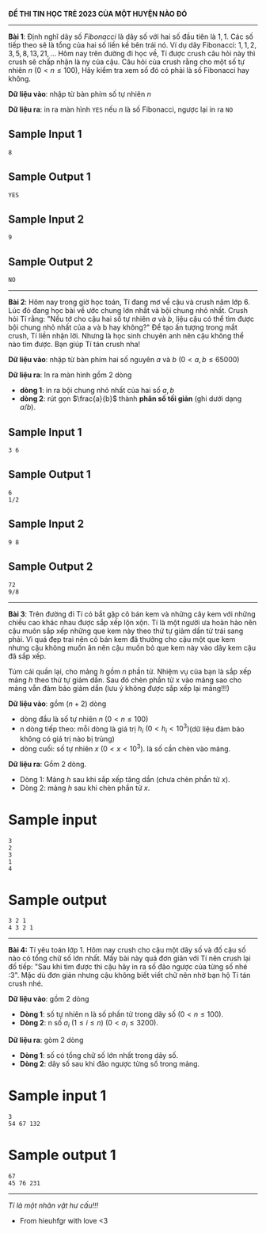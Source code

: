 **ĐỀ THI TIN HỌC TRẺ 2023 CỦA MỘT HUYỆN NÀO ĐÓ**

---
**Bài 1**: Định nghĩ dãy số $Fibonacci$ là dãy số với hai số đầu tiên là $1,1$. Các số tiếp theo sẽ là tổng của hai số liền kề bên trái nó. 
Ví dụ dãy Fibonacci: $1,1,2,3,5,8,13,21,...$
Hôm nay trên đường đi học về, Tí được crush câu hỏi này thì crush sẽ chấp nhận là ny của cậu. Câu hỏi của crush rằng cho một số tự nhiên $n$ $(0 < n \le 100)$, Hãy kiểm tra xem số đó có phải là số Fibonacci hay không.

**Dữ liệu vào**: nhập từ bàn phím số tự nhiên $n$

**Dữ liệu ra**: in ra màn hình `YES` nếu $n$ là số Fibonacci, ngược lại in ra `NO` 
## Sample Input 1
```
8
```

## Sample Output 1
```
YES
```
## Sample Input 2
```
9
```

## Sample Output 2
```
NO
```
---
**Bài 2**: Hôm nay trong giờ học toán, Tí đang mơ về cậu và crush năm lớp 6. Lúc đó đang học bài về ước chung lớn nhất và bội chung nhỏ nhất. Crush hỏi Tí rằng: "Nếu tớ cho cậu hai số tự nhiên $a$ và $b$, liệu cậu có thể tìm được bội chung nhỏ nhất của a và b hay không?" Để tạo ấn tượng trong mắt crush, Tí liền nhận lời. Nhưng là học sinh chuyên anh nên cậu không thể nào tìm được. Bạn giúp Tí tán crush nha!

**Dữ liệu vào**: nhập từ bàn phím hai số nguyên $a$ và $b$ $(0 < a,b \le 65000)$

**Dữ liệu ra**: In ra màn hình gồm 2 dòng
- **dòng 1**: in ra bội chung nhỏ nhất của hai số $a, b$
- **dòng 2**: rút gọn $\frac{a}{b}$ thành **phân số tối giản** (ghi dưới dạng $a/b$).

## Sample Input 1
```
3 6 
```

## Sample Output 1
```
6
1/2
```
## Sample Input 2
```
9 8
```

## Sample Output 2
```
72
9/8
```

---
**Bài 3**: Trên đường đi Tí có bắt gặp cô bán kem và những cây kem với những chiều cao khác nhau được sắp xếp lộn xộn. Tí là một người ưa hoàn hảo nên cậu muôn sắp xếp những que kem này theo thứ tự giảm dần từ trái sang phải. Vì quá đẹp trai nên cô bán kem đã thưởng cho cậu một que kem nhưng cậu không muốn ăn nên cậu muốn bỏ que kem này vào dãy kem cậu đã sắp xếp.

Túm cái quần lại, cho mảng *h* gồm *n* phần tử. Nhiệm vụ của bạn là sắp xếp mảng *h* theo thứ tự giảm dần. Sau đó chèn phần tử x vào mảng sao cho mảng vẫn đảm bảo giảm dần (lưu ý không được sắp xếp lại mảng!!!)

**Dữ liệu vào**: gồm $(n+2)$ dòng
- dòng đầu là số tự nhiên $n$ $(0 < n \le 100)$
- n dòng tiếp theo: mỗi dòng là giá trị $h_i$ $(0 < h_i < 10^3)$(dữ liệu đảm bảo không có giá trị nào bị trùng)
- dòng cuối: số tự nhiên $x$ $(0 < x < 10^3)$. là số cần chèn vào mảng.

**Dữ liệu ra**: Gồm 2 dòng.
- Dòng 1: Mảng $h$ sau khi sắp xếp tăng dần (chưa chèn phần tử $x$).
- Dòng 2: mảng $h$ sau khi chèn phần tử $x$.

# Sample input
```
3
2
3
1
4
```
# Sample output
```
3 2 1
4 3 2 1
```
---
**Bài 4:** Tí yêu toán lớp 1. Hôm nay crush cho cậu một dãy số và đố cậu số nào có tổng chữ số lớn nhất. Mấy bài này quá đơn giản với Tí nên crush lại đố tiếp: "Sau khi tìm được thì cậu hãy in ra số đảo ngược của từng số nhé :3". Mặc dù đơn giản nhưng cậu không biết viết chữ nên nhờ bạn hộ Tí tán crush nhé.

**Dữ liệu vào**: gồm 2 dòng
- **Dòng 1**: số tự nhiên n là số phần tử trong dãy số $(0 < n \le 100)$.
- **Dòng 2**: n số $a_i$ $(1 \le i \le n)$ $(0 < a_i \le 3200)$.

**Dữ liệu ra**: gòm 2 dòng
- **Dòng 1**: số có tổng chữ số lớn nhất trong dãy số.
- **Dòng 2**: dãy số sau khi đảo ngược từng số trong mảng.

# Sample input 1
```
3
54 67 132
```
# Sample output 1
```
67
45 76 231
```
---
*Tí là một nhân vật hư cấu!!!*

- From hieuhfgr with love <3
